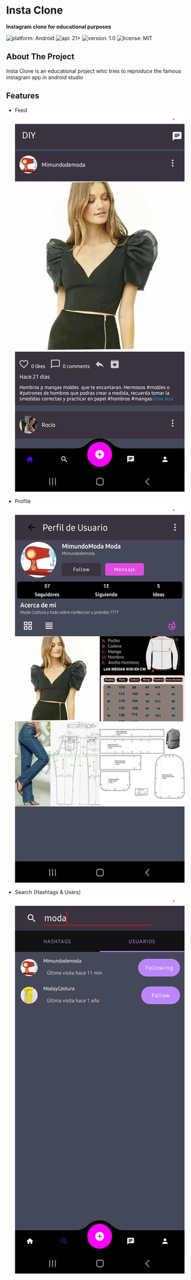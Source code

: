 # Insta Clone 

**Instagram clone for educational purposes**  

![platform: Android](https://img.shields.io/badge/platform-Android-yellow.svg)
![api: 21+](https://img.shields.io/badge/API-21%2B-brightgreen.svg?style=plastic) 
![version: 1.0](https://img.shields.io/badge/version-1.0-blue.svg?cacheSeconds=2592000)
![license: MIT](https://img.shields.io/badge/License-MIT-yellow.svg)  
## About The Project
Insta Clone is an educational project whic tries to reproduce the famous instagram app in android studio  

## Features
* Feed
![feed screenshot](https://github.com/freddymachado/insta-clone-diy/blob/master/app/src/main/res/drawable/feed-screenshot.jpg) 

* Profile
![profile screenshot](https://github.com/freddymachado/insta-clone-diy/blob/master/app/src/main/res/drawable/profile-screenshot.jpg) 

* Search (Hashtags & Users)
![search screenshot](https://github.com/freddymachado/insta-clone-diy/blob/master/app/src/main/res/drawable/search-screenshot.jpg) 
